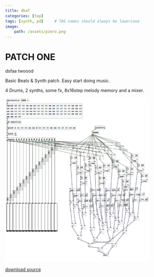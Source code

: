 ```yaml
---
title: dkaf
categories: [top]
tags: [synth, pd]     # TAG names should always be lowercase
image: 
    path: /assets/pzero.png
---
```


# PATCH ONE

dsfaa twoood


Basic Beats & Synth patch. Easy start doing music.

4 Drums, 2 synths, some fx, 8x16step melody memory and a mixer.

![patch](/assets/pzero.png)

[download source](/assets/pzero.txt)